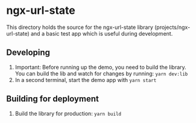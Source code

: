 # ngx-url-state

This directory holds the source for the ngx-url-state library (projects/ngx-url-state) and a basic test app which is useful during development.


## Developing

1. Important: Before running up the demo, you need to build the library. You can build the lib and watch for changes by running: `yarn dev:lib`
2. In a second terminal, start the demo app with `yarn start`

## Building for deployment

1. Build the library for production: `yarn build`
